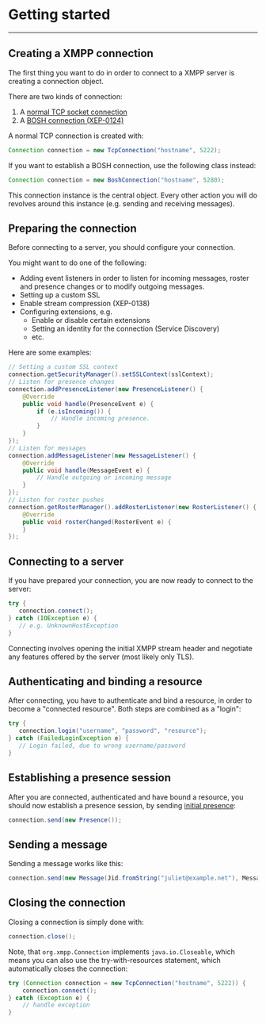 # Getting started
---

## Creating a XMPP connection

The first thing you want to do in order to connect to a XMPP server is creating a connection object.

There are two kinds of connection:

1. A [normal TCP socket connection](http://xmpp.org/rfcs/rfc6120.html#tcp)
2. A [BOSH connection (XEP-0124)](http://xmpp.org/extensions/xep-0124.html)

A normal TCP connection is created with:

```java
Connection connection = new TcpConnection("hostname", 5222);
```

If you want to establish a BOSH connection, use the following class instead:

```java
Connection connection = new BoshConnection("hostname", 5280);
```

This connection instance is the central object. Every other action you will do revolves around this instance (e.g. sending and receiving messages).

## Preparing the connection

Before connecting to a server, you should configure your connection.

You might want to do one of the following:

* Adding event listeners in order to listen for incoming messages, roster and presence changes or to modify outgoing messages.
* Setting up a custom SSL
* Enable stream compression (XEP-0138)
* Configuring extensions, e.g.
    * Enable or disable certain extensions
    * Setting an identity for the connection (Service Discovery)
    * etc.


Here are some examples:

```java
// Setting a custom SSL context
connection.getSecurityManager().setSSLContext(sslContext);
// Listen for presence changes
connection.addPresenceListener(new PresenceListener() {
    @Override
    public void handle(PresenceEvent e) {
        if (e.isIncoming()) {
            // Handle incoming presence.
        }
    }
});
// Listen for messages
connection.addMessageListener(new MessageListener() {
    @Override
    public void handle(MessageEvent e) {
        // Handle outgoing or incoming message
    }
});
// Listen for roster pushes
connection.getRosterManager().addRosterListener(new RosterListener() {
    @Override
    public void rosterChanged(RosterEvent e) {
    }
});
```

## Connecting to a server

If you have prepared your connection, you are now ready to connect to the server:

```java
try {
   connection.connect();
} catch (IOException e) {
   // e.g. UnknownHostException
}
```

Connecting involves opening the initial XMPP stream header and negotiate any features offered by the server (most likely only TLS).

## Authenticating and binding a resource

After connecting, you have to authenticate and bind a resource, in order to become a "connected resource". Both steps are combined as a "login":

```java
try {
   connection.login("username", "password", "resource");
} catch (FailedLoginException e) {
   // Login failed, due to wrong username/password
}
```

## Establishing a presence session

After you are connected, authenticated and have bound a resource, you should now establish a presence session, by sending [initial presence](http://xmpp.org/rfcs/rfc6121.html#presence-initial):

```java
connection.send(new Presence());
```

## Sending a message

Sending a message works like this:

```java
connection.send(new Message(Jid.fromString("juliet@example.net"), Message.Type.CHAT));
```

## Closing the connection

Closing a connection is simply done with:

```java
connection.close();
```

Note, that ```org.xmpp.Connection``` implements ```java.io.Closeable```, which means you can also use the try-with-resources statement, which automatically closes the connection:

```java
try (Connection connection = new TcpConnection("hostname", 5222)) {
    connection.connect();
} catch (Exception e) {
    // handle exception
}
```
